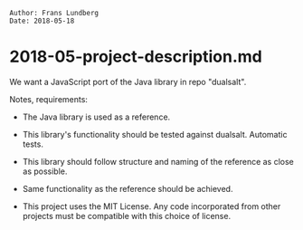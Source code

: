     Author: Frans Lundberg
    Date: 2018-05-18
    

2018-05-project-description.md
==============================

We want a JavaScript port of the Java library in repo "dualsalt".

Notes, requirements:

* The Java library is used as a reference.

* This library's functionality should be tested against dualsalt.
  Automatic tests.
  
* This library should follow structure and naming of the reference as
  close as possible.
  
* Same functionality as the reference should be achieved.

* This project uses the MIT License. Any code incorporated from other projects must
  be compatible with this choice of license.
  
